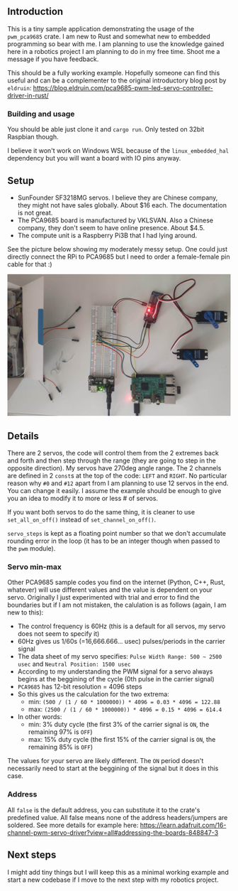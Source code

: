 ## Introduction

This is a tiny sample application demonstrating the usage of the `pwm_pca9685` crate. I am new to Rust and somewhat new to embedded programming so bear with me. I am planning to use the knowledge gained here in a robotics project I am planning to do in my free time. Shoot me a message if you have feedback.

This should be a fully working example. Hopefully someone can find this useful and can be a complementer to the original introductory blog post by `eldruin`: https://blog.eldruin.com/pca9685-pwm-led-servo-controller-driver-in-rust/

### Building and usage

You should be able just clone it and `cargo run`. Only tested on 32bit Raspbian though.

I believe it won't work on Windows WSL because of the `linux_embedded_hal` dependency but you will want a board with IO pins anyway.

## Setup

- SunFounder SF3218MG servos. I believe they are Chinese company, they might not have sales globally. About $16 each. The documentation is not great.
- The PCA9685 board is manufactured by VKLSVAN. Also a Chinese company, they don't seem to have online presence. About $4.5.
- The compute unit is a Raspberry Pi3B that I had lying around.

See the picture below showing my moderately messy setup. One could just directly connect the RPi to PCA9685 but I need to order a female-female pin cable for that :)

![Image](setup.jpg)

## Details

There are 2 servos, the code will control them from the 2 extremes back and forth and then step through the range (they are going to step in the opposite direction). My servos have 270deg angle range. The 2 channels are defined in 2 `const`s at the top of the code: `LEFT` and `RIGHT`. No particular reason why `#0` and `#12` apart from I am planning to use 12 servos in the end. You can change it easily. I assume the example should be enough to give you an idea to modify it to more or less # of servos.

If you want both servos to do the same thing, it is cleaner to use `set_all_on_off()` instead of `set_channel_on_off()`.

`servo_steps` is kept as a floating point number so that we don't accumulate rounding error in the loop (it has to be an integer though when passed to the `pwm` module).

### Servo min-max

Other PCA9685 sample codes you find on the internet (Python, C++, Rust, whatever) will use different values and the value is dependent on your servo. Originally I just experimented with trial and error to find the boundaries but if I am not mistaken, the calulation is as follows (again, I am new to this):

- The control frequency is 60Hz (this is a default for all servos, my servo does not seem to specify it)
- 60Hz gives us 1/60s (=16,666.666... usec) pulses/periods in the carrier signal
- The data sheet of my servo specifies: `Pulse Width Range: 500 ~ 2500 usec` and `Neutral Position: 1500 usec`
- According to my understanding the PWM signal for a servo always begins at the beggining of the cycle (0th pulse in the carrier signal)
- `PCA9685` has 12-bit resolution = 4096 steps
- So this gives us the calculation for the two extrema:
    - min: `(500 / (1 / 60 * 1000000)) * 4096 = 0.03 * 4096 = 122.88`
    - max: `(2500 / (1 / 60 * 1000000)) * 4096 = 0.15 * 4096 = 614.4`
- In other words:
    - min: 3% duty cycle (the first 3% of the carrier signal is `ON`, the remaining 97% is `OFF`)
    - max: 15% duty cycle (the first 15% of the carrier signal is `ON`, the remaining 85% is `OFF`)

The values for your servo are likely different. The `ON` period doesn't necessarily need to start at the beggining of the signal but it does in this case.

### Address

All `false` is the default address, you can substitute it to the crate's predefined value. All false means none of the address headers/jumpers are soldered. See more details for example here: https://learn.adafruit.com/16-channel-pwm-servo-driver?view=all#addressing-the-boards-848847-3

## Next steps

I might add tiny things but I will keep this as a minimal working example and start a new codebase if I move to the next step with my robotics project.